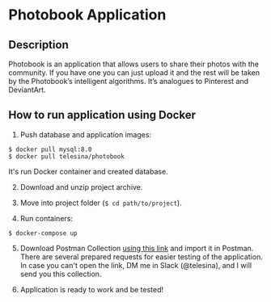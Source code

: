 # Photobook Application

## Description

Photobook is an application that allows users to share
their photos with the community.
If you have one you can just upload it and the rest will be
taken by the Photobook’s intelligent algorithms.
It’s analogues to Pinterest and DeviantArt.

## How to run application using Docker

1. Push database and application images:
```
$ docker pull mysql:8.0
$ docker pull telesina/photobook
```

It's run Docker container and created database.

2. Download and unzip project archive.

3. Move into project folder (`$ cd path/to/project`).

4. Run containers:

```
$ docker-compose up
```

5. Download Postman Collection [using this link](https://drive.google.com/file/d/1X8sOAMQFt5Qpza4WmzaxgnXxAiO64cRh/view?usp=sharing)
   and import it in Postman. There are several prepared requests for easier testing of the application.
   In case you can't open the link, DM me in Slack (@telesina), and I will send you this collection.

6. Application is ready to work and be tested!

